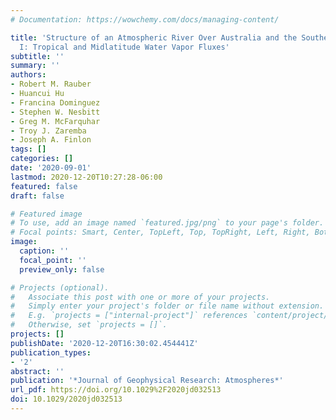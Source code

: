 ```yaml
---
# Documentation: https://wowchemy.com/docs/managing-content/

title: 'Structure of an Atmospheric River Over Australia and the Southern Ocean. Part
  I: Tropical and Midlatitude Water Vapor Fluxes'
subtitle: ''
summary: ''
authors:
- Robert M. Rauber
- Huancui Hu
- Francina Dominguez
- Stephen W. Nesbitt
- Greg M. McFarquhar
- Troy J. Zaremba
- Joseph A. Finlon
tags: []
categories: []
date: '2020-09-01'
lastmod: 2020-12-20T10:27:28-06:00
featured: false
draft: false

# Featured image
# To use, add an image named `featured.jpg/png` to your page's folder.
# Focal points: Smart, Center, TopLeft, Top, TopRight, Left, Right, BottomLeft, Bottom, BottomRight.
image:
  caption: ''
  focal_point: ''
  preview_only: false

# Projects (optional).
#   Associate this post with one or more of your projects.
#   Simply enter your project's folder or file name without extension.
#   E.g. `projects = ["internal-project"]` references `content/project/deep-learning/index.md`.
#   Otherwise, set `projects = []`.
projects: []
publishDate: '2020-12-20T16:30:02.454441Z'
publication_types:
- '2'
abstract: ''
publication: '*Journal of Geophysical Research: Atmospheres*'
url_pdf: https://doi.org/10.1029%2F2020jd032513
doi: 10.1029/2020jd032513
---
```

